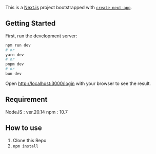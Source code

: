 This is a [Next.js](https://nextjs.org) project bootstrapped with [`create-next-app`](https://nextjs.org/docs/app/api-reference/cli/create-next-app).

## Getting Started

First, run the development server:

```bash
npm run dev
# or
yarn dev
# or
pnpm dev
# or
bun dev
```

Open [http://localhost:3000/login](http://localhost:3000) with your browser to see the result.


## Requirement

NodeJS : ver.20.14
npm : 10.7

## How to use 

1. Clone this Repo
2. ```npm install```
